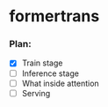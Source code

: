 # formertrans

### Plan:
- [x] Train stage
- [ ] Inference stage
- [ ] What inside attention
- [ ] Serving
